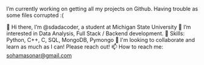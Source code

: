 
I’m currently working on getting all my projects on Github. Having trouble as some files corrupted :(

👋 Hi there, I’m @sdadacoder, a student at Michigan State University
👀 I’m interested in Data Analysis, Full Stack / Backend development.
🌱 Skills: Python, C++, C, SQL, MongoDB, Pymongo
🤔 I'm looking to collaborate and learn as much as I can! Please reach out!
📫 How to reach me: sohamasonar@gmail.com

